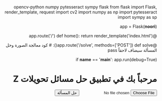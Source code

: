 opencv-python
numpy
pytesseract
sympy
flask
from flask import Flask, render_template, request
import cv2
import numpy as np
import pytesseract
import sympy as sp

app = Flask(__noori__)

@app.route('/')
def home():
    return render_template('index.html')

@app.route('/solve', methods=['POST'])
def solve():
    # كود معالجة الصورة وحل المسألة سيضاف لاحقاً
    pass

if __name__ == '__main__':
    app.run(debug=True)
<!DOCTYPE html>
<html dir="rtl">
<head>
    <title>حل مسائل تحويلات Z</title>
</head>
<body>
    <h1>مرحباً بك في تطبيق حل مسائل تحويلات Z</h1>
    <form action="/solve" method="post" enctype="multipart/form-data">
        <input type="file" name="image" accept="image/*" capture="camera">
        <button type="submit">حل المسألة</button>
    </form>
</body>
</html>

